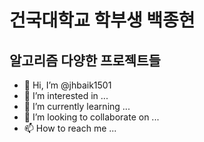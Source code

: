 # 건국대학교 학부생 백종현
## 알고리즘 다양한 프로젝트들
- 👋 Hi, I’m @jhbaik1501
- 👀 I’m interested in ...
- 🌱 I’m currently learning ...
- 💞️ I’m looking to collaborate on ...
- 📫 How to reach me ...

<!---
jhbaik1501/jhbaik1501 is a ✨ special ✨ repository because its `README.md` (this file) appears on your GitHub profile.
You can click the Preview link to take a look at your changes.
--->
